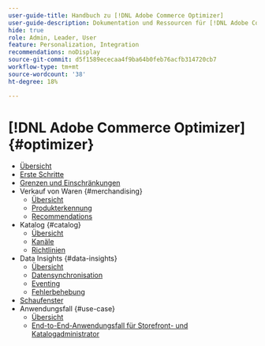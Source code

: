 ```yaml
---
user-guide-title: Handbuch zu [!DNL Adobe Commerce Optimizer]
user-guide-description: Dokumentation und Ressourcen für [!DNL Adobe Commerce Optimizer].
hide: true
role: Admin, Leader, User
feature: Personalization, Integration
recommendations: noDisplay
source-git-commit: d5f1589ececaa4f9ba64b0feb76acfb314720cb7
workflow-type: tm+mt
source-wordcount: '38'
ht-degree: 18%

---
```


# [!DNL Adobe Commerce Optimizer] {#optimizer}

- [Übersicht](overview.md)
- [Erste Schritte](get-started.md)
- [Grenzen und Einschränkungen](boundaries-limits.md)
- Verkauf von Waren {#merchandising}
   - [Übersicht](./merchandising/overview.md)
   - [Produkterkennung](./merchandising/product-discovery.md)
   - [Recommendations](./merchandising/recommendations.md)
- Katalog {#catalog}
   - [Übersicht](./catalog/overview.md)
   - [Kanäle](./catalog/channels.md)
   - [Richtlinien](./catalog/policies.md)
- Data Insights {#data-insights}
   - [Übersicht](./data-insights/overview.md)
   - [Datensynchronisation](./data-insights/data-sync.md)
   - [Eventing](./data-insights/eventing.md)
   - [Fehlerbehebung](./data-insights/troubleshooting.md)
- [Schaufenster](storefront.md)
- Anwendungsfall {#use-case}
   - [Übersicht](./use-case/overview.md)
   - [End-to-End-Anwendungsfall für Storefront- und Katalogadministrator](./use-case/admin-use-case.md)

